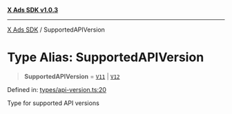 [**X Ads SDK v1.0.3**](../README.md)

***

[X Ads SDK](../globals.md) / SupportedAPIVersion

# Type Alias: SupportedAPIVersion

> **SupportedAPIVersion** = [`V11`](../enumerations/APIVersion.md#v11) \| [`V12`](../enumerations/APIVersion.md#v12)

Defined in: [types/api-version.ts:20](https://github.com/kage1020/x-ads-sdk/blob/main/src/types/api-version.ts#L20)

Type for supported API versions
